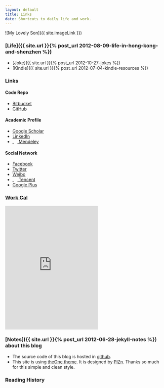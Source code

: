 ```yaml
---
layout: default
title: Links
date: Shortcuts to daily life and work.
---
```

<article class ="post">

![My Lovely Son]({{ site.imageLink }})

### [Life]({{ site.url }}{% post_url 2012-08-09-life-in-hong-kong-and-shenzhen %})
+ [Joke]({{ site.url }}{% post_url 2012-10-27-jokes %})
+ [Kindle]({{ site.url }}{% post_url 2012-07-04-kindle-resources %})

<h3>Links</h3>
<h4>Code Repo</h4>
<ul>
    <li><a href="{{ site.follow.bitbucket }}" target="_blank"><i class="icon-random"></i>Bitbucket</a></li>
    <li><a href="{{ site.follow.github }}" target="_blank"><i class="icon-github"></i>GitHub</a></li>
</ul>
<h4>Academic Profile</h4>
<ul>
    <li><a href="{{ site.follow.gscholar }}" target="_blank"><i class="icon-book"></i>Google Scholar</a></li>
    <li><a href="{{ site.follow.linkedin }}" target="_blank"><i class="icon-linkedin"></i>LinkedIn</a></li>
    <li><a href="{{ site.follow.mendeley }}" target="_blank">&nbsp;<img src="http://www.mendeley.com/graphics/favicon.ico" width="12" height="12" />&nbsp;Mendeley</a></li>
</ul>
<h4>Social Network</h4>
<ul>
    <li><a href="{{ site.follow.facebook }}" target="_blank"><i class="icon-facebook"></i>Facebook</a></li>
    <li><a href="{{ site.follow.twitter }}" target="_blank"><i class="icon-twitter"></i>Twitter</a></li>
    <li><a href="{{ site.follow.weibo }}" target="_blank"><i class="icon-rss"></i>Weibo</a></li>
    <li><a href="{{ site.follow.tencent }}" target="_blank">&nbsp;<img src="http://mat1.gtimg.com/www/mb/favicon.ico" width="12" height="12" />&nbsp;Tencent</a></li>
    <li><a href="{{ site.follow.google }}" target="_blank"><i class="icon-google-plus"></i>Google Plus</a></li>
</ul>

### [Work Cal](https://www.google.com/calendar/embed?src=tqa202la1dnrb70ld90094d31c%40group.calendar.google.com&ctz=Asia/Hong_Kong)
<iframe src="https://www.google.com/calendar/embed?showTitle=0&amp;showPrint=0&amp;showTabs=0&amp;showCalendars=0&amp;showTz=0&amp;mode=WEEK&amp;height=400&amp;wkst=2&amp;hl=en&amp;bgcolor=%23ffffff&amp;src=tqa202la1dnrb70ld90094d31c%40group.calendar.google.com&amp;color=%232F6309&amp;src=zh_cn.hong_kong%23holiday%40group.v.calendar.google.com&amp;color=%231B887A&amp;ctz=Asia%2FHong_Kong" style=" border-width:0 " height="400" frameborder="0" scrolling="no"></iframe>
<p></p>
     
### [Notes]({{ site.url }}{% post_url 2012-06-28-jekyll-notes %}) about this blog

+ The source code of this blog is hosted in [<i class="icon-github-sign"></i>github](https://github.com/quxiaofeng/csxfqu).
+ This site is using [theOne theme](https://github.com/pizn/blogTheme). It is designed by [PIZn](http://www.pizn.net/14-11-2012/theone-blog-theme/). Thanks so much for this simple and clean style.     

### Reading History      
    
<script type="text/javascript" src="http://www.douban.com/service/badge/gBlueBird/?show=collection&amp;select=random&amp;n=6&amp;columns=3&amp;hidelogo=yes&amp;cat=book" ></script>
<p></p>
